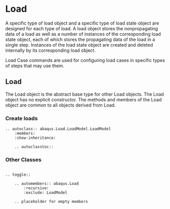 # Load

A specific type of load object and a specific type of load state object are designed for each type of load. A load object stores the nonpropagating data of a load as well as a number of instances of the corresponding load state object, each of which stores the propagating data of the load in a single step. Instances of the load state object are created and deleted internally by its corresponding load object.

Load Case commands are used for configuring load cases in specific types of steps that may use them.

## Load

The Load object is the abstract base type for other Load objects. The Load object has no explicit constructor. The methods and members of the Load object are common to all objects derived from Load.

### Create loads

```{eval-rst}
.. autoclass:: abaqus.Load.LoadModel.LoadModel
    :members:
    :show-inheritance:

    .. autoclasstoc::

```

### Other Classes

```{eval-rst}

.. toggle::

    .. automembers:: abaqus.Load
        :recursive:
        :exclude: LoadModel

    .. placeholder for empty members
```
